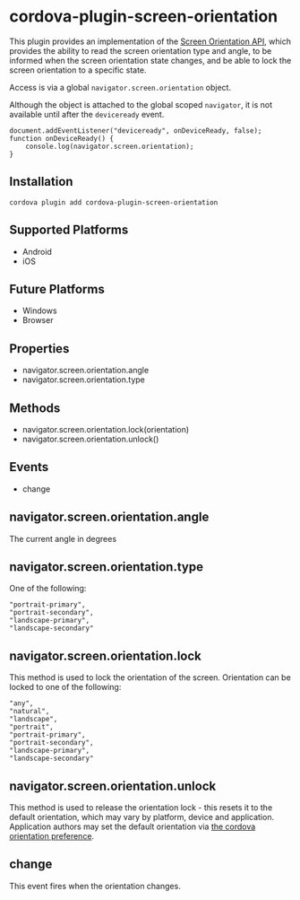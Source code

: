 <!---
# license: Licensed to the Apache Software Foundation (ASF) under one
#         or more contributor license agreements.  See the NOTICE file
#         distributed with this work for additional information
#         regarding copyright ownership.  The ASF licenses this file
#         to you under the Apache License, Version 2.0 (the
#         "License"); you may not use this file except in compliance
#         with the License.  You may obtain a copy of the License at
#
#           http://www.apache.org/licenses/LICENSE-2.0
#
#         Unless required by applicable law or agreed to in writing,
#         software distributed under the License is distributed on an
#         "AS IS" BASIS, WITHOUT WARRANTIES OR CONDITIONS OF ANY
#         KIND, either express or implied.  See the License for the
#         specific language governing permissions and limitations
#         under the License.
-->

# cordova-plugin-screen-orientation

This plugin provides an implementation of the [Screen Orientation API](http://www.w3.org/TR/2015/WD-screen-orientation-20151223/), which provides the ability to read the screen orientation type and angle, to be informed when the screen orientation state changes, and be able to lock the screen orientation to a specific state.

Access is via a global `navigator.screen.orientation` object.

Although the object is attached to the global scoped `navigator`, it is not available until after the `deviceready` event.

    document.addEventListener("deviceready", onDeviceReady, false);
    function onDeviceReady() {
        console.log(navigator.screen.orientation);
    }

## Installation

    cordova plugin add cordova-plugin-screen-orientation

## Supported Platforms

- Android
- iOS

## Future Platforms

- Windows
- Browser

## Properties

- navigator.screen.orientation.angle
- navigator.screen.orientation.type

## Methods

- navigator.screen.orientation.lock(orientation)
- navigator.screen.orientation.unlock()

## Events

- change

## navigator.screen.orientation.angle

The current angle in degrees

## navigator.screen.orientation.type

One of the following:

    "portrait-primary",
    "portrait-secondary",
    "landscape-primary",
    "landscape-secondary"

## navigator.screen.orientation.lock

This method is used to lock the orientation of the screen.
Orientation can be locked to one of the following:

    "any",
    "natural",
    "landscape",
    "portrait",
    "portrait-primary",
    "portrait-secondary",
    "landscape-primary",
    "landscape-secondary"

## navigator.screen.orientation.unlock

This method is used to release the orientation lock - this resets it to the default orientation, which may vary by platform, device and application.  Application authors may set the default orientation via [the cordova orientation preference](https://cordova.apache.org/docs/en/edge/config_ref_index.md.html#The%20config.xml%20File_multi_platform_preferences).

## change

This event fires when the orientation changes.
